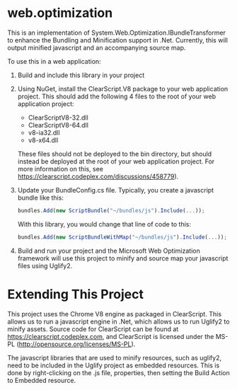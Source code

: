 web.optimization================This is an implementation of System.Web.Optimization.IBundleTransformer to enhance the Bundling and Minification support in .Net.  Currently, this will output minified javascript and an accompanying source map.To use this in a web application:1. Build and include this library in your project2. Using NuGet, install the ClearScript.V8 package to your web application project.  This should add the following 4 files to the root of your web application project:    - ClearScriptV8-32.dll    - ClearScriptV8-64.dll    - v8-ia32.dll    - v8-x64.dll    These files should not be deployed to the bin directory, but should instead be deployed at the root of your web application project.  For more information on this, see  https://clearscript.codeplex.com/discussions/458779).3. Update your BundleConfig.cs file.  Typically, you create a javascript bundle like this:    ```javascript    bundles.Add(new ScriptBundle("~/bundles/js").Include(...));    ```    With this library, you would change that line of code to this:    ```javascript    bundles.Add(new ScriptBundleWithMap("~/bundles/js").Include(...));    ```4. Build and run your project and the Microsoft Web Optimization framework will use this project to minify and source map your javascript files using Uglify2.Extending This Project======================This project uses the Chrome V8 engine as packaged in ClearScript.  This allows us to run a javascript engine in .Net, which allows us to run Uglify2 to minify assets.  Source code for ClearScript can be found at https://clearscript.codeplex.com, and ClearScript is licensed under the MS-PL (http://opensource.org/licenses/MS-PL).The javascript libraries that are used to minify resources, such as uglify2, need to be included in the Uglify project as embedded resources.  This is done by right-clicking on the .js file, properties, then setting the Build Action to Embedded resource.